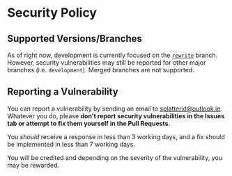 # Security Policy

## Supported Versions/Branches

As of right now, development is currently focused on the 
[`rewrite`](https://github.com/nearlySplat/lightbulb/tree/rewrite) branch.
However, security vulnerabilities may still be reported for other major 
branches (i.e. `development`). Merged branches are not supported.

## Reporting a Vulnerability

You can report a vulnerability by sending an email to 
[splatterxl@outlook.ie](mailto:splatterxl@outlook.ie). Whatever you
do, please **don't report security vulnerabilities in the Issues tab or
attempt to fix them yourself in the Pull Requests**.

You *should* receive a response in less than 3 working days, and a fix
should be implemented in less than 7 working days. 

You will be credited and depending on the severity of the vulnerability,
you may be rewarded.
